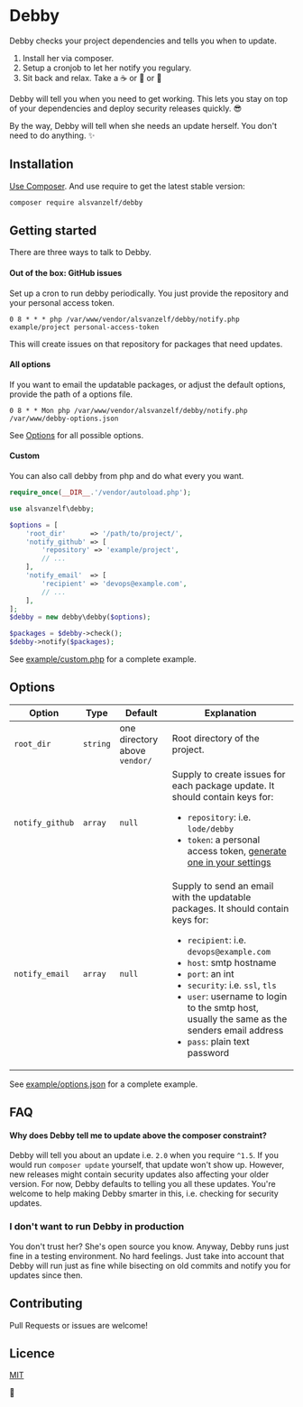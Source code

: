# Debby

Debby checks your project dependencies and tells you when to update.

1. Install her via composer.
2. Setup a cronjob to let her notify you regulary.
3. Sit back and relax. Take a :coffee: or :tea: or :beer:

Debby will tell you when you need to get working.
This lets you stay on top of your dependencies and deploy security releases quickly. :sunglasses:

By the way, Debby will tell when she needs an update herself. You don't need to do anything. :sparkles:


## Installation

[Use Composer](http://getcomposer.org/). And use require to get the latest stable version:

``` sh
composer require alsvanzelf/debby
```


## Getting started

There are three ways to talk to Debby.

#### Out of the box: GitHub issues

Set up a cron to run debby periodically.
You just provide the repository and your personal access token.

`0 8 * * * php /var/www/vendor/alsvanzelf/debby/notify.php example/project personal-access-token`

This will create issues on that repository for packages that need updates.

#### All options

If you want to email the updatable packages, or adjust the default options, provide the path of a options file.

`0 8 * * Mon php /var/www/vendor/alsvanzelf/debby/notify.php /var/www/debby-options.json`

See [Options](/README.md#Options) for all possible options.

#### Custom

You can also call debby from php and do what every you want.

``` php
require_once(__DIR__.'/vendor/autoload.php');

use alsvanzelf\debby;

$options = [
	'root_dir'      => '/path/to/project/',
	'notify_github' => [
		'repository' => 'example/project',
		// ...
	],
	'notify_email'  => [
		'recipient' => 'devops@example.com',
		// ...
	],
];
$debby = new debby\debby($options);

$packages = $debby->check();
$debby->notify($packages);
```

See [example/custom.php](/example/custom.php) for a complete example.


## Options

Option | Type | Default | Explanation
------ | ---- | ------- | -----------
`root_dir` | `string` | one directory above `vendor/` | Root directory of the project.
`notify_github` | `array` | `null` | Supply to create issues for each package update. It should contain keys for: <ul><li>`repository`: i.e. `lode/debby`</li><li>`token`: a personal access token, [generate one in your settings](https://github.com/settings/tokens)</li></ul>
`notify_email` | `array` | `null` | Supply to send an email with the updatable packages. It should contain keys for: <ul><li>`recipient`: i.e. `devops@example.com`</li><li>`host`: smtp hostname</li><li>`port`: an int</li><li>`security`: i.e. `ssl`, `tls`</li><li>`user`: username to login to the smtp host, usually the same as the senders email address</li><li>`pass`: plain text password</li></ul>

See [example/options.json](/example/options.json) for a complete example.


## FAQ

#### Why does Debby tell me to update above the composer constraint?

Debby will tell you about an update i.e. `2.0` when you require `^1.5`. If you would run `composer update` yourself, that update won't show up. However, new releases might contain security updates also affecting your older version. For now, Debby defaults to telling you all these updates.
You're welcome to help making Debby smarter in this, i.e. checking for security updates.

### I don't want to run Debby in production

You don't trust her? She's open source you know. Anyway, Debby runs just fine in a testing environment. No hard feelings.
Just take into account that Debby will run just as fine while bisecting on old commits and notify you for updates since then.


## Contributing

Pull Requests or issues are welcome!


## Licence

[MIT](/LICENSE)


:girl:
